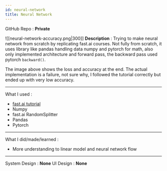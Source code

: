 ```yaml
---
id: neural-network
title: Neural Network
---
```

GitHub Repo : **Private**

![[neural-network-accuracy.png|300]]
**Description** : Trying to make neural network from scratch by replicating fast.ai courses. Not fully from scratch, it uses library like pandas handling data numpy and pytorch for math, also only implemented architecture and forward pass, the backward pass used pytorch `backward()`.

The image above shows the loss and accuracy at the end. The actual implementation is a failure, not sure why, I followed the tutorial correctly but ended up with very low accuracy.

---
What I used :
- [fast.ai tutorial](https://youtu.be/_rXzeWq4C6w?si=ADtVDf1Dufl62Axw)
- Numpy
- fast.ai RandomSplitter
- Pandas
- Pytorch
---
What I did/made/learned :
- More understanding to linear model and neural network flow
---
System Design : **None**
UI Design : **None**
